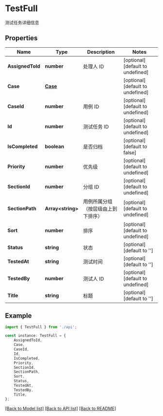 # TestFull

测试任务详细信息

## Properties

Name | Type | Description | Notes
------------ | ------------- | ------------- | -------------
**AssignedToId** | **number** | 处理人 ID | [optional] [default to undefined]
**Case** | [**Case**](Case.md) |  | [optional] [default to undefined]
**CaseId** | **number** | 用例 ID | [optional] [default to undefined]
**Id** | **number** | 测试任务 ID | [optional] [default to undefined]
**IsCompleted** | **boolean** | 是否归档 | [optional] [default to false]
**Priority** | **number** | 优先级 | [optional] [default to undefined]
**SectionId** | **number** | 分组 ID | [optional] [default to undefined]
**SectionPath** | **Array&lt;string&gt;** | 用例所属分组（按层级由上到下排序） | [optional] [default to undefined]
**Sort** | **number** | 排序 | [optional] [default to undefined]
**Status** | **string** | 状态 | [optional] [default to '']
**TestedAt** | **string** | 测试时间 | [optional] [default to '']
**TestedBy** | **number** | 测试人 ID | [optional] [default to undefined]
**Title** | **string** | 标题 | [optional] [default to '']

## Example

```typescript
import { TestFull } from './api';

const instance: TestFull = {
    AssignedToId,
    Case,
    CaseId,
    Id,
    IsCompleted,
    Priority,
    SectionId,
    SectionPath,
    Sort,
    Status,
    TestedAt,
    TestedBy,
    Title,
};
```

[[Back to Model list]](../README.md#documentation-for-models) [[Back to API list]](../README.md#documentation-for-api-endpoints) [[Back to README]](../README.md)
